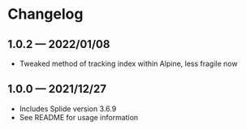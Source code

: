 # Changelog

## 1.0.2 &mdash; 2022/01/08

- Tweaked method of tracking index within Alpine, less fragile now

## 1.0.0 &mdash; 2021/12/27

- Includes Splide version 3.6.9
- See README for usage information
